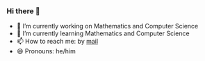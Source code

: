 ### Hi there 👋

<!--
**mariovilar/mariovilar** is a ✨ _special_ ✨ repository because its `README.md` (this file) appears on your GitHub profile.
-->

- 🔭 I’m currently working on Mathematics and Computer Science
- 🌱 I’m currently learning Mathematics and Computer Science
- 📫 How to reach me: by [mail](mailto:mvr7@outlook.es)
- 😄 Pronouns: he/him
<!-- - ⚡ Fun fact: ... -->
